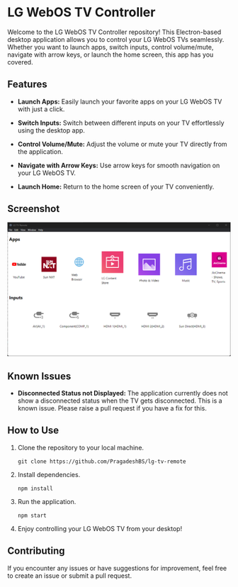# LG WebOS TV Controller

Welcome to the LG WebOS TV Controller repository! This Electron-based desktop application allows you to control your LG WebOS TVs seamlessly. Whether you want to launch apps, switch inputs, control volume/mute, navigate with arrow keys, or launch the home screen, this app has you covered.

## Features

- **Launch Apps:** Easily launch your favorite apps on your LG WebOS TV with just a click.

- **Switch Inputs:** Switch between different inputs on your TV effortlessly using the desktop app.

- **Control Volume/Mute:** Adjust the volume or mute your TV directly from the application.

- **Navigate with Arrow Keys:** Use arrow keys for smooth navigation on your LG WebOS TV.

- **Launch Home:** Return to the home screen of your TV conveniently.

## Screenshot

![LG WebOS TV Controller](screenshots/ss.png)

## Known Issues

- **Disconnected Status not Displayed:** The application currently does not show a disconnected status when the TV gets disconnected. This is a known issue. Please raise a pull request if you have a fix for this.

## How to Use

1. Clone the repository to your local machine.

   ```
   git clone https://github.com/PragadeshBS/lg-tv-remote
   ```

2. Install dependencies.

   ```
   npm install
   ```

3. Run the application.

   ```
   npm start
   ```

4. Enjoy controlling your LG WebOS TV from your desktop!

## Contributing

If you encounter any issues or have suggestions for improvement, feel free to create an issue or submit a pull request.
